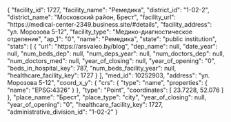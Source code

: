 {
    "facility_id": 1727,
    "facility_name": "Ремедика",
    "district_id": "1-02-2",
    "district_name": "Московский район, Брест",
    "facility_url": "https:\/\/medical-center-2349.business.site\/#details",
    "facility_address": "ул. Морозова 5-12",
    "facility_type": "Медико-диагностическое отделение",
    "ap_1": "0",
    "name": "Ремедика",
    "state": "public institution",
    "stats": [
        {
            "url": "https:\/\/arsvaleo.by\/blog",
            "dep_name": null,
            "date_year": null,
            "num_beds_dep": null,
            "num_deps_year": null,
            "num_doctors_dep": null,
            "num_doctors_med": null,
            "year_of_closing": null,
            "year_of_opening": "0",
            "beds_in_hospital_key": 787,
            "num_beds_facility_year": null,
            "healthcare_facility_key": 1727
        }
    ],
    "med_id": 10252903,
    "address": "ул. Морозова 5-12",
    "coord_x_y": {
        "crs": {
            "type": "name",
            "properties": {
                "name": "EPSG:4326"
            }
        },
        "type": "Point",
        "coordinates": [
            23.7228,
            52.076
        ]
    },
    "place_name": "Брест",
    "place_type": "city",
    "year_of_closing": null,
    "year_of_opening": "0",
    "healthcare_facility_key": 1727,
    "administrative_division_id": "1-02-2"
}